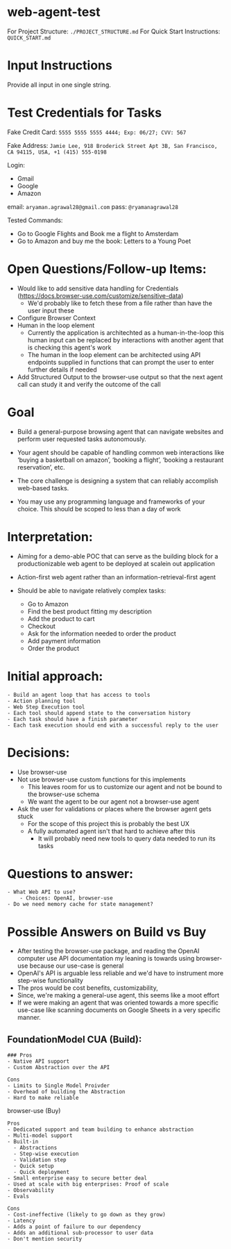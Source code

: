 # web-agent-test

For Project Structure: `./PROJECT_STRUCTURE.md`
For Quick Start Instructions: `QUICK_START.md`

# Input Instructions
Provide all input in one single string.

# Test Credentials for Tasks

Fake Credit Card:
`5555 5555 5555 4444; Exp: 06/27; CVV: 567`

Fake Address:
`Jamie Lee, 918 Broderick Street Apt 3B, San Francisco, CA 94115, USA, +1 (415) 555-0198`

Login:
- Gmail
- Google
- Amazon

email: `aryaman.agrawal28@gmail.com` pass: `@ryamanagrawal28`

Tested Commands:

- Go to Google Flights and Book me a flight to Amsterdam
- Go to Amazon and buy me the book: Letters to a Young Poet

# Open Questions/Follow-up Items:
- Would like to add sensitive data handling for Credentials (https://docs.browser-use.com/customize/sensitive-data)
    - We'd probably like to fetch these from a file rather than have the user input these
- Configure Browser Context
- Human in the loop element
    - Currently the application is architechted as a human-in-the-loop this human input can be replaced by interactions with another agent that is checking this agent's work
    - The human in the loop element can be architected using API endpoints supplied in functions that can prompt the user to enter further details if needed
- Add Structured Output to the browser-use output so that the next agent call can study it and verify the outcome of the call

# Goal
- Build a general-purpose browsing agent that can navigate websites and perform user requested tasks autonomously. 

- Your agent should be capable of handling common web interactions like ‘buying a basketball on amazon’, ‘booking a flight’, ‘booking a restaurant reservation’, etc. 

- The core challenge is designing a system that can reliably accomplish web-based tasks. 

- You may use any programming language and frameworks of your choice. This should be scoped to less than a day of work

# Interpretation:

- Aiming for a demo-able POC that can serve as the building block for a productionizable web agent to be deployed at scalein out application

- Action-first web agent rather than an information-retrieval-first agent

- Should be able to navigate relatively complex tasks:
    - Go to Amazon
    - Find the best product fitting my description
    - Add the product to cart
    - Checkout
    - Ask for the information needed to order the product
    - Add payment information
    - Order the product

# Initial approach:
    - Build an agent loop that has access to tools
    - Action planning tool
    - Web Step Execution tool
    - Each tool should append state to the conversation history
    - Each task should have a finish parameter
    - Each task execution should end with a successful reply to the user


# Decisions:
- Use browser-use
- Not use browser-use custom functions for this implements
    - This leaves room for us to customize our agent and not be bound to the browser-use schema
    - We want the agent to be our agent not a browser-use agent
- Ask the user for validations or places where the browser agent gets stuck
    - For the scope of this project this is probably the best UX
    - A fully automated agent isn't that hard to achieve after this
        - It will probably need new tools to query data needed to run its tasks


# Questions to answer:
    - What Web API to use?
        - Choices: OpenAI, browser-use    
    - Do we need memory cache for state management?

# Possible Answers on Build vs Buy

- After testing the browser-use package, and reading the OpenAI computer use API documentation my leaning is towards using browser-use because our use-case is general
- OpenAI's API is arguable less reliable and we'd have to instrument more step-wise functionality
- The pros would be cost benefits, customizability, 
- Since, we're making a general-use agent, this seems like a moot effort
- If we were making an agent that was oriented towards a more specific use-case like scanning documents on Google Sheets in a very specific manner. 

## FoundationModel CUA (Build):

```
### Pros
- Native API support
- Custom Abstraction over the API

Cons
- Limits to Single Model Proivder
- Overhead of building the Abstraction
- Hard to make reliable
```

browser-use (Buy)
```
Pros
- Dedicated support and team building to enhance abstraction
- Multi-model support
- Built-in
  - Abstractions
  - Step-wise execution
  - Validation step
  - Quick setup
  - Quick deployment
- Small enterprise easy to secure better deal
- Used at scale with big enterprises: Proof of scale
- Observability
- Evals

Cons
- Cost-ineffective (likely to go down as they grow)
- Latency
- Adds a point of failure to our dependency
- Adds an additional sub-processor to user data
- Don't mention security
```
